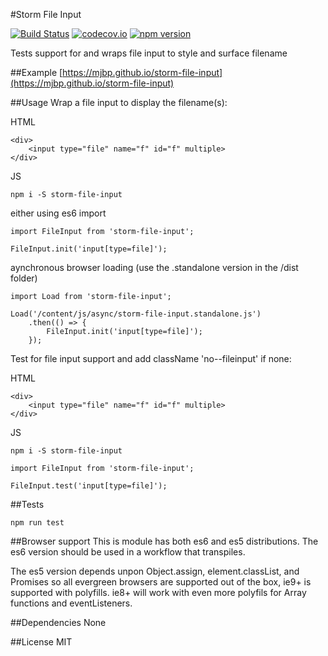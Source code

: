 #Storm File Input

[![Build Status](https://travis-ci.org/mjbp/storm-file-input.svg?branch=master)](https://travis-ci.org/mjbp/storm-file-input)
[![codecov.io](http://codecov.io/github/mjbp/storm-file-input/coverage.svg?branch=master)](http://codecov.io/github/mjbp/storm-file-input?branch=master)
[![npm version](https://badge.fury.io/js/storm-file-input.svg)](https://badge.fury.io/js/storm-modal)

Tests support for and wraps file input to style and surface filename

##Example
[https://mjbp.github.io/storm-file-input](https://mjbp.github.io/storm-file-input)

##Usage
Wrap a file input to display the filename(s):

HTML
```
<div>
    <input type="file" name="f" id="f" multiple>
</div>
```
JS
```
npm i -S storm-file-input
```
either using es6 import
```
import FileInput from 'storm-file-input';

FileInput.init('input[type=file]');
```
aynchronous browser loading (use the .standalone version in the /dist folder)
```
import Load from 'storm-file-input';

Load('/content/js/async/storm-file-input.standalone.js')
    .then(() => {
        FileInput.init('input[type=file]');
    });
```


Test for file input support and add className 'no--fileinput' if none:

HTML
```
<div>
    <input type="file" name="f" id="f" multiple>
</div>
```
JS
```
npm i -S storm-file-input
```
```
import FileInput from 'storm-file-input';

FileInput.test('input[type=file]');
```

##Tests
```
npm run test
```

##Browser support
This is module has both es6 and es5 distributions. The es6 version should be used in a workflow that transpiles.

The es5 version depends unpon Object.assign, element.classList, and Promises so all evergreen browsers are supported out of the box, ie9+ is supported with polyfills. ie8+ will work with even more polyfils for Array functions and eventListeners.

##Dependencies
None

##License
MIT